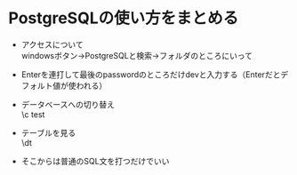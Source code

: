 # PostgreSQLの使い方をまとめる

- アクセスについて  
windowsボタン->PostgreSQLと検索->フォルダのところにいって

- Enterを連打して最後のpasswordのところだけdevと入力する（Enterだとデフォルト値が使われる） 

- データベースへの切り替え  
\c test

- テーブルを見る  
\dt

- そこからは普通のSQL文を打つだけでいい